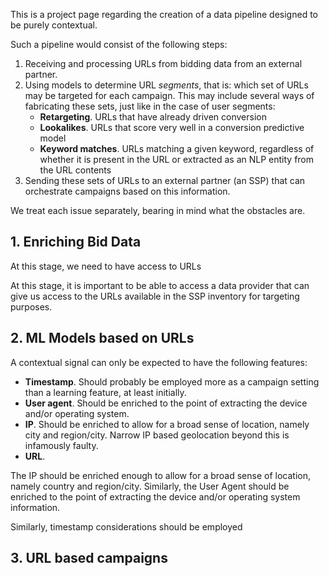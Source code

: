 This is a project page regarding the creation of a data pipeline designed to be purely contextual.

Such a pipeline would consist of the following steps:

1. Receiving and processing URLs from bidding data from an external partner.
2. Using models to determine URL _segments_, that is: which set of URLs may be targeted for each campaign. This may include several ways of fabricating these sets, just like in the case of user segments:
    - __Retargeting__. URLs that have already driven conversion
    - __Lookalikes__. URLs that score very well in a conversion predictive model
    - __Keyword matches__. URLs matching a given keyword, regardless of whether it is present in the URL or extracted as an NLP entity from the URL contents
 3. Sending these sets of URLs to an external partner (an SSP) that can orchestrate campaigns based on this information.
 
 We treat each issue separately, bearing in mind what the obstacles are.

## 1. Enriching Bid Data

At this stage, we need to have access to URLs 

At this stage, it is important to be able to access a data provider that can give us access to the URLs available in the SSP inventory for targeting purposes.

## 2. ML Models based on URLs

A contextual signal can only be expected to have the following features:
- __Timestamp__. Should probably be employed more as a campaign setting than a learning feature, at least initially.
- __User agent__. Should be enriched to the point of extracting the device and/or operating system.
- __IP__. Should be enriched to allow for a broad sense of location, namely city and region/city. Narrow IP based geolocation beyond this is infamously faulty.
- __URL__.

The IP should be enriched enough to allow for a broad sense of location, namely country and region/city. Similarly, the User Agent should be enriched to the point of extracting the device and/or operating system information.

Similarly, timestamp considerations should be employed

## 3. URL based campaigns